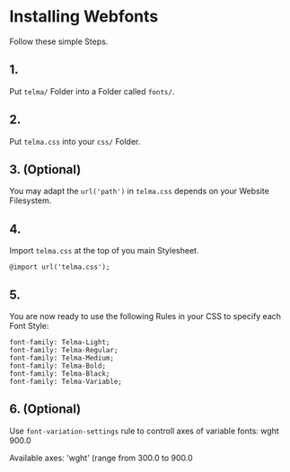 # Installing Webfonts

Follow these simple Steps.

## 1.

Put `telma/` Folder into a Folder called `fonts/`.

## 2.

Put `telma.css` into your `css/` Folder.

## 3. (Optional)

You may adapt the `url('path')` in `telma.css` depends on your Website Filesystem.

## 4.

Import `telma.css` at the top of you main Stylesheet.

```
@import url('telma.css');
```

## 5.

You are now ready to use the following Rules in your CSS to specify each Font Style:

```
font-family: Telma-Light;
font-family: Telma-Regular;
font-family: Telma-Medium;
font-family: Telma-Bold;
font-family: Telma-Black;
font-family: Telma-Variable;

```

## 6. (Optional)

Use `font-variation-settings` rule to controll axes of variable fonts:
wght 900.0

Available axes:
'wght' (range from 300.0 to 900.0
